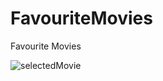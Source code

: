 # FavouriteMovies
 Favourite Movies
 
 
![selectedMovie](https://user-images.githubusercontent.com/62218588/170449629-8b0ec156-1e34-4b2d-b1a6-2e499908dc1e.jpg)
